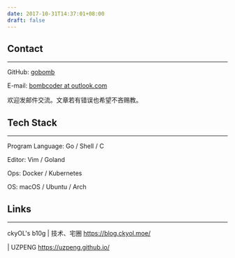 ```yaml
---
date: 2017-10-31T14:37:01+08:00
draft: false
---
```


## Contact

---

GitHub: [gobomb](https://github.com/gobomb)

E-mail: [bombcoder at outlook.com](mailto:bombcoder@outlook.com)

欢迎发邮件交流。文章若有错误也希望不吝赐教。

## Tech Stack

---

Program Language: Go / Shell / C

Editor: Vim / Goland

Ops: Docker / Kubernetes 

OS: macOS / Ubuntu / Arch

## Links 

---

 ckyOL's b10g | 技术、宅圈 https://blog.ckyol.moe/

 | UZPENG https://uzpeng.github.io/
